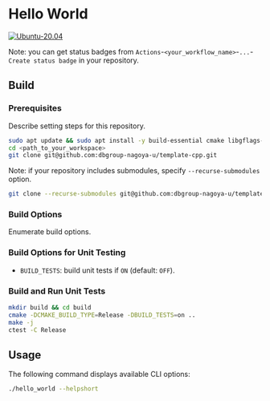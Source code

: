 # Hello World

[![Ubuntu-20.04](https://github.com/dbgroup-nagoya-u/template-cpp/actions/workflows/unit_tests.yaml/badge.svg)](https://github.com/dbgroup-nagoya-u/template-cpp/actions/workflows/unit_tests.yaml)

Note: you can get status badges from `Actions`-`<your_workflow_name>`-`...`-`Create status badge` in your repository.

## Build

### Prerequisites

Describe setting steps for this repository.

```bash
sudo apt update && sudo apt install -y build-essential cmake libgflags-dev
cd <path_to_your_workspace>
git clone git@github.com:dbgroup-nagoya-u/template-cpp.git
```

Note: if your repository includes submodules, specify `--recurse-submodules` option.

```bash
git clone --recurse-submodules git@github.com:dbgroup-nagoya-u/template-cpp.git
```

### Build Options

Enumerate build options.

### Build Options for Unit Testing

- `BUILD_TESTS`: build unit tests if `ON` (default: `OFF`).

### Build and Run Unit Tests

```bash
mkdir build && cd build
cmake -DCMAKE_BUILD_TYPE=Release -DBUILD_TESTS=on ..
make -j
ctest -C Release
```

## Usage

The following command displays available CLI options:

```bash
./hello_world --helpshort
```
